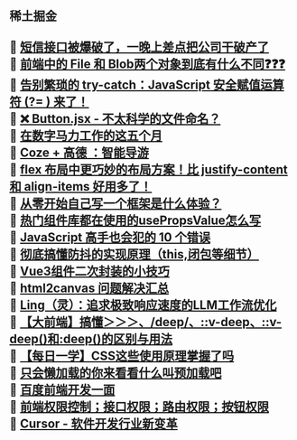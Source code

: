 ## 稀土掘金<br><br>🎉  [短信接口被爆破了，一晚上差点把公司干破产了](https://juejin.cn/post/7413322738315378697)<br> 🎉  [前端中的 File 和 Blob两个对象到底有什么不同❓❓❓](https://juejin.cn/post/7413921824066551842)<br> 🎉  [告别繁琐的 try-catch：JavaScript 安全赋值运算符 (?= ) 来了！](https://juejin.cn/post/7413284830945493001)<br> 🎉  [❌ Button.jsx - 不太科学的文件命名？](https://juejin.cn/post/7413629661500784692)<br> 🎉  [在数字马力工作的这五个月](https://juejin.cn/post/7414733004885000227)<br> 🎉  [Coze + 高德 ：智能导游](https://juejin.cn/post/7413317657938821139)<br> 🎉  [flex 布局中更巧妙的布局方案！比 justify-content 和 align-items 好用多了！](https://juejin.cn/post/7413222778855964706)<br> 🎉  [从零开始自己写一个框架是什么体验？](https://juejin.cn/post/7413607758577221666)<br> 🎉  [热门组件库都在使用的usePropsValue怎么写](https://juejin.cn/post/7414024844263718975)<br> 🎉  [JavaScript 高手也会犯的 10 个错误](https://juejin.cn/post/7412672705301921803)<br> 🎉  [彻底搞懂防抖的实现原理（this,闭包等细节）](https://juejin.cn/post/7414379019820433459)<br> 🎉  [Vue3组件二次封装的小技巧](https://juejin.cn/post/7413194176006324275)<br> 🎉  [html2canvas 问题解决汇总](https://juejin.cn/post/7413682516617494580)<br> 🎉  [Ling（灵）：追求极致响应速度的LLM工作流优化](https://juejin.cn/post/7413228844403294249)<br> 🎉  [【大前端】搞懂＞＞＞、/deep/、::v-deep、::v-deep()和:deep()的区别与用法](https://juejin.cn/post/7413669480624357386)<br> 🎉  [【每日一学】CSS这些使用原理掌握了吗](https://juejin.cn/post/7413306994500436020)<br> 🎉  [只会懒加载的你来看看什么叫预加载吧](https://juejin.cn/post/7413942077639835682)<br> 🎉  [百度前端开发一面](https://juejin.cn/post/7414128839864254483)<br> 🎉  [前端权限控制；接口权限；路由权限；按钮权限](https://juejin.cn/post/7413496541119938610)<br> 🎉  [Cursor - 软件开发行业新变革](https://juejin.cn/post/7413234304279347236)<br>